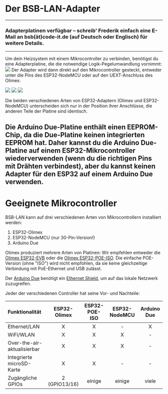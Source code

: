 # Der BSB-LAN-Adapter
---
### Adapterplatinen verfügbar – schreib' Frederik einfach eine E-Mail an bsb(ät)code-it.de (auf Deutsch oder Englisch) für weitere Details.
---
Um dein Heizsystem mit einem Mikrocontroller zu verbinden, benötigst du eine Adapterplatine, die die notwendige Logik-Pegelumwandlung vornimmt:
<img src="../images/Logic Level Adapter.jpg">
Der Adapter wird dann direkt auf den Mikrocontroller gesteckt, entweder unter die Pins des ESP32-NodeMCU oder auf den UEXT-Anschluss des Olimex:

<img src="../images/Logic Level Adapter on NodeMCU.jpg">  
<img src="../images/Logic Level Adapter in Case.jpg">  
<img src="../images/Logic Level Adapter on Olimex EVB.jpg">  

Die beiden verschiedenen Arten von ESP32-Adaptern (Olimex und ESP32-NodeMCU) unterscheiden sich nur in der Position ihrer Anschlüsse, die anderen Teile der Platine sind identisch.

Die Arduino Due-Platine enthält einen EEPROM-Chip, da die Due-Platine keinen integrierten EEPROM hat. Daher kannst du die Arduino Due-Platine auf einem ESP32-Mikrocontroller wiederverwenden (wenn du die richtigen Pins mit Drähten verbindest), aber du kannst keinen Adapter für den ESP32 auf einem Arduino Due verwenden.
---
# Geeignete Mikrocontroller

BSB-LAN kann auf drei verschiedenen Arten von Mikrocontrollern installiert werden:

1. ESP32-Olimex
2. ESP32-NodeMCU (nur 30-Pin-Version!)
3. Arduino Due

Olimex produziert mehrere Arten von Platinen:
Wir empfehlen entweder die [Olimex ESP32-EVB](https://www.olimex.com/Products/IoT/ESP32/ESP32-EVB/open-source-hardware) oder die [Olimex ESP32-POE-ISO](https://www.olimex.com/Products/IoT/ESP32/ESP32-POE-ISO/open-source-hardware). Die einfache POE-Version (ohne "ISO") wird nicht empfohlen, da sie keine gleichzeitige Verbindung mit PoE-Ethernet und USB zulässt.

Der [Arduino Due](https://store.arduino.cc/products/arduino-due) benötigt ein [Ethernet Shield](https://store.arduino.cc/products/arduino-ethernet-shield-2), um auf das lokale Netzwerk zuzugreifen.

Jeder der verschiedenen Controller hat seine Vor- und Nachteile:

|Funktionalität|ESP32-Olimex|ESP32-POE-ISO|ESP32-NodeMCU|Arduino Due|
|:------------|:----------:|:-----------:|:-----------:|:---------:|
|Ethernet/LAN |X           |X            |-            |X          |
|WiFi/WLAN    |X           |X            |X            |-          |
|Over-the-air-aktualisierbar|X |X            |X            |-          |
|Integrierte microSD-Karte |X |X            |-            |-          |
|Zugängliche GPIOs|2 (GPIO13/16)|einige|einige|viele         |